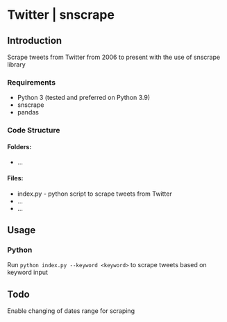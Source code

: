 # Twitter | snscrape


## Introduction
Scrape tweets from Twitter from 2006 to present with the use of snscrape library

### Requirements
* Python 3 (tested and preferred on Python 3.9)
* snscrape
* pandas

### Code Structure

#### Folders:
* ...

#### Files:
* index.py - python script to scrape tweets from Twitter
* ...
* ...

## Usage

### Python
Run `python index.py --keyword <keyword>` to scrape tweets based on keyword input

## Todo

Enable changing of dates range for scraping


